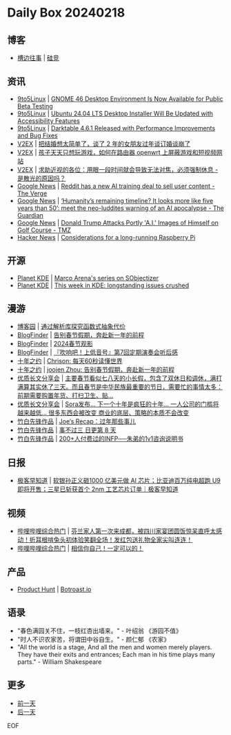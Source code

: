 # Daily Box 20240218

## 博客
- [槽边往事](https://www.hecaitou.com/) | [硅竞](https://www.hecaitou.com/2024/02/Silicon-competition.html)

## 资讯
- [9to5Linux](https://9to5linux.com/) | [GNOME 46 Desktop Environment Is Now Available for Public Beta Testing](https://9to5linux.com/gnome-46-desktop-environment-is-now-available-for-public-beta-testing)
- [9to5Linux](https://9to5linux.com/) | [Ubuntu 24.04 LTS Desktop Installer Will Be Updated with Accessibility Features](https://9to5linux.com/ubuntu-24-04-lts-desktop-installer-will-be-updated-with-accessibility-features)
- [9to5Linux](https://9to5linux.com/) | [Darktable 4.6.1 Released with Performance Improvements and Bug Fixes](https://9to5linux.com/darktable-4-6-1-released-with-performance-improvements-and-bug-fixes)
- [V2EX](https://www.v2ex.com/) | [把结婚想太简单了，谈了 2 年的女朋友过年谈订婚谈崩了](https://www.v2ex.com/t/1016070)
- [V2EX](https://www.v2ex.com/) | [孩子天天只想玩游戏，如何在路由器 openwrt 上屏蔽游戏和短视频网站](https://www.v2ex.com/t/1016005)
- [V2EX](https://www.v2ex.com/) | [求助近视的各位：用眼一段时间就会导致无法对焦，必须强制休息 - 是散光的原因吗？](https://www.v2ex.com/t/1015987)
- [Google News](https://news.google.com/topics/CAAqJggKIiBDQkFTRWdvSUwyMHZNRGRqTVhZU0FtVnVHZ0pWVXlnQVAB/sections/CAQiQ0NCQVNMQW9JTDIwdk1EZGpNWFlTQW1WdUdnSlZVeUlOQ0FRYUNRb0hMMjB2TUcxcmVpb0pFZ2N2YlM4d2JXdDZLQUEqKggAKiYICiIgQ0JBU0Vnb0lMMjB2TURkak1YWVNBbVZ1R2dKVlV5Z0FQAVAB) | [Reddit has a new AI training deal to sell user content - The Verge](https://news.google.com/rss/articles/CBMiWGh0dHBzOi8vd3d3LnRoZXZlcmdlLmNvbS8yMDI0LzIvMTcvMjQwNzU2NzAvcmVkZGl0LWFpLXRyYWluaW5nLWxpY2Vuc2UtZGVhbC11c2VyLWNvbnRlbnTSAQA?oc=5)
- [Google News](https://news.google.com/topics/CAAqJggKIiBDQkFTRWdvSUwyMHZNRGRqTVhZU0FtVnVHZ0pWVXlnQVAB/sections/CAQiQ0NCQVNMQW9JTDIwdk1EZGpNWFlTQW1WdUdnSlZVeUlOQ0FRYUNRb0hMMjB2TUcxcmVpb0pFZ2N2YlM4d2JXdDZLQUEqKggAKiYICiIgQ0JBU0Vnb0lMMjB2TURkak1YWVNBbVZ1R2dKVlV5Z0FQAVAB) | [‘Humanity’s remaining timeline? It looks more like five years than 50’: meet the neo-luddites warning of an AI apocalypse - The Guardian](https://news.google.com/rss/articles/CBMipwFodHRwczovL3d3dy50aGVndWFyZGlhbi5jb20vdGVjaG5vbG9neS8yMDI0L2ZlYi8xNy9odW1hbml0eXMtcmVtYWluaW5nLXRpbWVsaW5lLWl0LWxvb2tzLW1vcmUtbGlrZS1maXZlLXllYXJzLXRoYW4tNTAtbWVldC10aGUtbmVvLWx1ZGRpdGVzLXdhcm5pbmctb2YtYW4tYWktYXBvY2FseXBzZdIBAA?oc=5)
- [Google News](https://news.google.com/topics/CAAqJggKIiBDQkFTRWdvSUwyMHZNRGRqTVhZU0FtVnVHZ0pWVXlnQVAB/sections/CAQiQ0NCQVNMQW9JTDIwdk1EZGpNWFlTQW1WdUdnSlZVeUlOQ0FRYUNRb0hMMjB2TUcxcmVpb0pFZ2N2YlM4d2JXdDZLQUEqKggAKiYICiIgQ0JBU0Vnb0lMMjB2TURkak1YWVNBbVZ1R2dKVlV5Z0FQAVAB) | [Donald Trump Attacks Portly 'A.I.' Images of Himself on Golf Course - TMZ](https://news.google.com/rss/articles/CBMiVmh0dHBzOi8vd3d3LnRtei5jb20vMjAyNC8wMi8xNy9kb25hbGQtdHJ1bXAtYXR0YWNrcy1haS1pbWFnZXMtaGltc2VsZi1nb2xmLWNvdXJzZS1mYXQv0gFWaHR0cHM6Ly9hbXAudG16LmNvbS8yMDI0LzAyLzE3L2RvbmFsZC10cnVtcC1hdHRhY2tzLWFpLWltYWdlcy1oaW1zZWxmLWdvbGYtY291cnNlLWZhdC8?oc=5)
- [Hacker News](https://news.ycombinator.com/front) | [Considerations for a long-running Raspberry Pi](https://news.ycombinator.com/item?id=39407631)

## 开源
- [Planet KDE](https://planet.kde.org/) | [Marco Arena's series on SObjectizer](https://cukic.co/2024/02/17/marco-sobjectizer/index.html?utm_source=atom_feed)
- [Planet KDE](https://planet.kde.org/) | [This week in KDE: longstanding issues crushed](https://pointieststick.com/2024/02/16/this-week-in-kde-longstanding-issues-crushed/?utm_source=atom_feed)

## 漫游
- [博客园](https://www.cnblogs.com/aggsite/headline) | [通过解析库探究函数式抽象代价](https://www.cnblogs.com/fs7744/p/18014877)
- [BlogFinder](https://bf.zzxworld.com/) | [告别春节假期，奔赴新一年的前程](https://joojen.com/archives/6909.html?utm_source=blogfinder)
- [BlogFinder](https://bf.zzxworld.com/) | [2024春节观影](https://imzm.im/spring-festival-movies-2024/?utm_source=blogfinder)
- [BlogFinder](https://bf.zzxworld.com/) | [『吹响吧！上低音号』第7回定期演奏会听后感](https://www.wikimoe.com/post/gn8pymd9?utm_source=blogfinder)
- [十年之约](https://www.foreverblog.cn/feeds.html) | [Chrison: 每天60秒读懂世界](https://blog.chrison.cn/live/224.html)
- [十年之约](https://www.foreverblog.cn/feeds.html) | [joojen Zhou: 告别春节假期，奔赴新一年的前程](https://joojen.com/archives/6909.html)
- [优质长文分享会](https://m.okjike.com/topics/56d2fabe7cb3331100467e2b) | [主要春节看似七八天的小长假，包含了双休日和调休，满打满算其实休了三天。而且春节是中华民族最重要的节日，需要忙的事情太多：前期需要购置年货、打扫卫生、贴...](https://m.okjike.com/originalPosts/65d0992aa922aa28d040af7c)
- [优质长文分享会](https://m.okjike.com/topics/56d2fabe7cb3331100467e2b) | [Sora发布… 下一个十年是疯狂的十年… 一人公司的门槛将越来越低… 很多东西会被改变 商业的底层、策略的本质不会改变](https://m.okjike.com/originalPosts/65d02e7a164d89e6015addb2)
- [竹白先锋作品](https://www.zhubai.wiki/) | [Joe‘s Recap：过年那些事儿](https://open.zhubai.wiki/a/l/t/z/pl/houjoe/2370668760706686976)
- [竹白先锋作品](https://www.zhubai.wiki/) | [事不过三 日更第 8 天](https://open.zhubai.wiki/a/l/t/z/pl/via/2370660877889794048)
- [竹白先锋作品](https://www.zhubai.wiki/) | [200+人付费过的INFP──朱弟的1v1咨询说明书](https://open.zhubai.wiki/a/l/t/z/pl/dontbeafraid/2370643896352468992)

## 日报
- [极客早知道](https://www.geekpark.net/column/74) | [软银孙正义砸1000 亿美元做 AI 芯片；比亚迪百万纯电超跑 U9 即将开售；三星已斩获首个 2nm 工艺芯片订单｜极客早知道](https://www.geekpark.net/news/331377)

## 视频
- [哔哩哔哩综合热门](https://www.bilibili.com/v/popular/all/) | [芬兰家人第一次来成都，被四川家宴团圆饭惊呆直呼太感动！折耳根啃兔头初体验笑翻全场！发红包送礼物全家尖叫连连！](https://b23.tv/BV1Vz421d7fN)
- [哔哩哔哩综合热门](https://www.bilibili.com/v/popular/all/) | [相信你自己！一定可以的！](https://b23.tv/BV1ZK421k7MV)

## 产品
- [Product Hunt](https://www.producthunt.com) | [Botroast.io](https://www.producthunt.com/posts/botroast-io)

## 语录
- "春色满园关不住，一枝红杏出墙来。" - 叶绍翁 《游园不值》
- "时人不识农家苦，将谓田中谷自生。" - 颜仁郁 《农家》
- "All the world is a stage, And all the men and women merely players. They have their exits and entrances; Each man in his time plays many parts." - William Shakespeare

## 更多
- [前一天](daily-box-20240217.md)
- [后一天](daily-box-20240219.md)

EOF